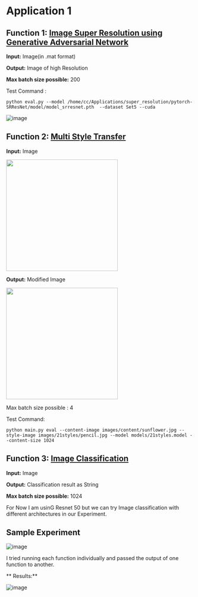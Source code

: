 # Application 1

## Function 1: [Image Super Resolution using Generative Adversarial Network](https://github.com/twtygqyy/pytorch-SRResNet)

**Input:** Image(in .mat format)

**Output:** Image of high Resolution

**Max batch size possible:** 200 


Test Command : 

` python eval.py --model /home/cc/Applications/super_resolution/pytorch-SRResNet/model/model_srresnet.pth  --dataset Set5 --cuda `

![image](https://user-images.githubusercontent.com/37688219/202236262-bd80ddd9-f7e9-45f2-be1f-fd448d1b8fde.png)

## Function 2: [Multi Style Transfer](https://github.com/zhanghang1989/PyTorch-Multi-Style-Transfer.git)

**Input:** Image



<img src="https://user-images.githubusercontent.com/37688219/202237316-2a61d32f-e04c-4002-8c8f-caca0fcda885.png" width="300" height="300">


**Output:** Modified Image

<img src="https://user-images.githubusercontent.com/37688219/202237215-7b8e0f97-f30a-40f1-b319-119083e79b6d.png" width="300" height="300">

Max batch size possible : 4 

Test Command:

` python main.py eval --content-image images/content/sunflower.jpg --style-image images/21styles/pencil.jpg --model models/21styles.model --content-size 1024 `

## Function 3: [Image Classification](https://pytorch.org/hub/nvidia_deeplearningexamples_resnet50/)

**Input:** Image

**Output:** Classification result as String 

**Max batch size possible:** 1024

For Now I am usinG Resnet 50 but we can try Image classification with different architectures in our Experiment.

 

## Sample Experiment

![image](https://user-images.githubusercontent.com/37688219/202245731-947a8d93-d099-418e-86d4-7ba623937125.png)

I tried running each function individually and passed the output of one function to another.


** Results:**

![image](https://user-images.githubusercontent.com/37688219/202244862-ce97f94e-1f60-4810-a1fd-c4dff56f5413.png)


